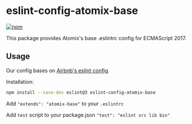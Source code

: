 # eslint-config-atomix-base

[![npm](https://img.shields.io/npm/v/eslint-config-atomix-base.svg)](https://npmjs.com/eslint-config-atomix-base)

This package provides Atomix's base .eslintrc config for ECMAScript 2017.

## Usage

Our config bases on [Airbnb's eslint config](https://github.com/airbnb/javascript/tree/master/packages/eslint-config-airbnb-base).

Installation:

```bash
npm install --save-dev eslint@3 eslint-config-atomix-base
```

Add `"extends": "atomix-base"` to your `.eslintrc`

Add `test` script to your package.json `"test": "eslint src lib bin"`
